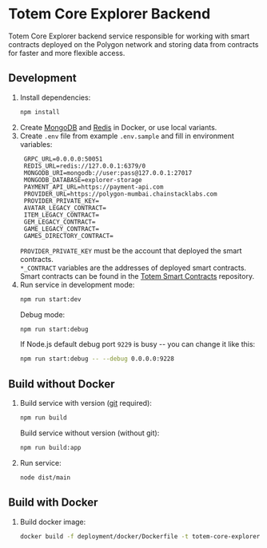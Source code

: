 # Totem Core Explorer Backend

Totem Core Explorer backend service responsible for working with smart contracts deployed on the Polygon network and
storing data from contracts for faster and more flexible access.

## Development

1. Install dependencies:
    ```bash
    npm install
    ```
2. Create [MongoDB](https://www.mongodb.com/compatibility/docker)
   and [Redis](https://redis.io/docs/stack/get-started/install/docker/) in Docker, or use local variants.
3. Create `.env` file from example `.env.sample` and fill in environment variables:
   ```dotenv
    GRPC_URL=0.0.0.0:50051
    REDIS_URL=redis://127.0.0.1:6379/0
    MONGODB_URI=mongodb://user:pass@127.0.0.1:27017
    MONGODB_DATABASE=explorer-storage
    PAYMENT_API_URL=https://payment-api.com
    PROVIDER_URL=https://polygon-mumbai.chainstacklabs.com
    PROVIDER_PRIVATE_KEY=
    AVATAR_LEGACY_CONTRACT=
    ITEM_LEGACY_CONTRACT=
    GEM_LEGACY_CONTRACT=
    GAME_LEGACY_CONTRACT=
    GAMES_DIRECTORY_CONTRACT=
   ```
   `PROVIDER_PRIVATE_KEY` must be the account that deployed the smart contracts.    
   `*_CONTRACT` variables are the addresses of deployed smart contracts.    
   Smart contracts can be found in the [Totem Smart Contracts](https://github.com/Totem-gdn/totem-smart-contracts)
   repository.
4. Run service in development mode:
   ```bash
   npm run start:dev
   ```
   Debug mode:
   ```bash
   npm run start:debug
   ```
   If Node.js default debug port `9229` is busy -- you can change it like this:
   ```bash
   npm run start:debug -- --debug 0.0.0.0:9228
   ```

## Build without Docker

1. Build service with version ([git](https://git-scm.com/) required):
   ```bash
   npm run build
   ```
   Build service without version (without git):
   ```bash
   npm run build:app
   ```
2. Run service:
   ```bash
   node dist/main
   ```

## Build with Docker

1. Build docker image:
   ```bash
   docker build -f deployment/docker/Dockerfile -t totem-core-explorer-backend:latest .
   ```
